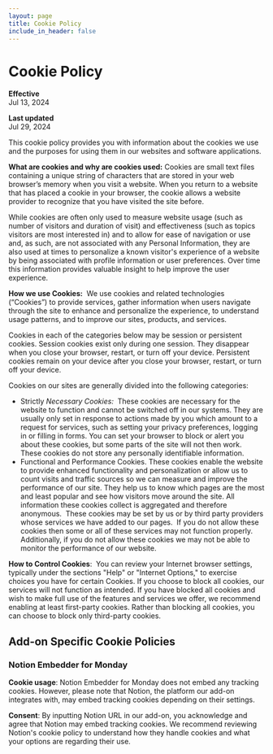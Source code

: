 ```yaml
---
layout: page
title: Cookie Policy
include_in_header: false
---
```


# Cookie Policy

**Effective**  
Jul 13, 2024

**Last updated**  
Jul 29, 2024

This cookie policy provides you with information about the cookies we use and the purposes for using them in our websites and software applications.

**What are cookies and why are cookies used:** Cookies are small text files containing a unique string of characters that are stored in your web browser’s memory when you visit a website. When you return to a website that has placed a cookie in your browser, the cookie allows a website provider to recognize that you have visited the site before.

While cookies are often only used to measure website usage (such as number of visitors and duration of visit) and effectiveness (such as topics visitors are most interested in) and to allow for ease of navigation or use and, as such, are not associated with any Personal Information, they are also used at times to personalize a known visitor's experience of a website by being associated with profile information or user preferences. Over time this information provides valuable insight to help improve the user experience.

**How we use Cookies:**  We use cookies and related technologies (“Cookies”) to provide services, gather information when users navigate through the site to enhance and personalize the experience, to understand usage patterns, and to improve our sites, products, and services.

Cookies in each of the categories below may be session or persistent cookies. Session cookies exist only during one session. They disappear when you close your browser, restart, or turn off your device. Persistent cookies remain on your device after you close your browser, restart, or turn off your device.

Cookies on our sites are generally divided into the following categories:

- Strictly *Necessary Cookies:*  These cookies are necessary for the website to function and cannot be switched off in our systems. They are usually only set in response to actions made by you which amount to a request for services, such as setting your privacy preferences, logging in or filling in forms. You can set your browser to block or alert you about these cookies, but some parts of the site will not then work. These cookies do not store any personally identifiable information.
- Functional and Performance Cookies. These cookies enable the website to provide enhanced functionality and personalization or allow us to count visits and traffic sources so we can measure and improve the performance of our site. They help us to know which pages are the most and least popular and see how visitors move around the site. All information these cookies collect is aggregated and therefore anonymous.  These cookies may be set by us or by third party providers whose services we have added to our pages.  If you do not allow these cookies then some or all of these services may not function properly. Additionally, if you do not allow these cookies we may not be able to monitor the performance of our website.

**How to Control Cookies**:  You can review your Internet browser settings, typically under the sections "Help" or "Internet Options," to exercise choices you have for certain Cookies. If you choose to block all cookies, our services will not function as intended. If you have blocked all cookies and wish to make full use of the features and services we offer, we recommend enabling at least first-party cookies. Rather than blocking all cookies, you can choose to block only third-party cookies.

## Add-on Specific Cookie Policies

### Notion Embedder for Monday

**Cookie usage**: Notion Embedder for Monday does not embed any tracking cookies. However, please note that Notion, the platform our add-on integrates with, may embed tracking cookies depending on their settings.

**Consent**: By inputting Notion URL in our add-on, you acknowledge and agree that Notion may embed tracking cookies. We recommend reviewing Notion's cookie policy to understand how they handle cookies and what your options are regarding their use.
